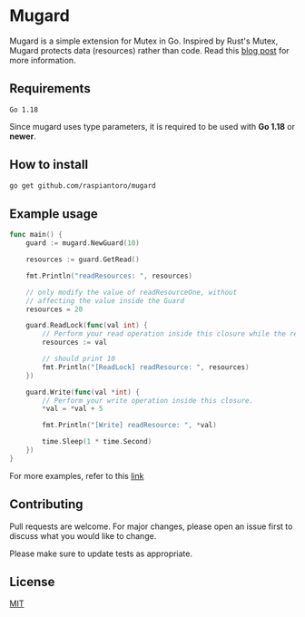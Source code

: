 # Mugard

Mugard is a simple extension for Mutex in Go. Inspired by Rust's Mutex, Mugard protects data (resources) rather than code. Read this [blog post](https://medium.com/@deckarep/paradigms-of-rust-for-the-go-developer-210f67cd6a29#:~:text=Paradigm%20shift%3A%20Lock%20data%20not%20code)  for more information.

## Requirements
```
Go 1.18
```
Since mugard uses type parameters, it is required to be used with **Go 1.18** or **newer**.

## How to install
```bash
go get github.com/raspiantoro/mugard
```

## Example usage
```go
func main() {
	guard := mugard.NewGuard(10)

	resources := guard.GetRead()

	fmt.Println("readResources: ", resources)

	// only modify the value of readResourceOne, without
	// affecting the value inside the Guard
	resources = 20

	guard.ReadLock(func(val int) {
		// Perform your read operation inside this closure while the read lock is held.
		resources := val

		// should print 10
		fmt.Println("[ReadLock] readResource: ", resources)
	})

	guard.Write(func(val *int) {
		// Perform your write operation inside this closure.
		*val = *val + 5

		fmt.Println("[Write] readResource: ", *val)

		time.Sleep(1 * time.Second)
	})
}
```

For more examples, refer to this [link](example/main.go)

## Contributing
Pull requests are welcome. For major changes, please open an issue first to discuss what you would like to change.

Please make sure to update tests as appropriate.

## License
[MIT](https://choosealicense.com/licenses/mit/)
